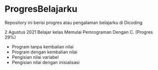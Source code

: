# ProgresBelajarku
Repository ini berisi progres atau pengalaman belajarku di Dicoding

2 Agustus 2021
Belajar kelas Memulai Pemrograman Dengan C. (Progres 29%)
  * Program tanpa kembalian nilai
  * Program dengan kembalian nilai
  * Pengisian nilai variabel
  * Pengisian nilai dengan inisialisasi
